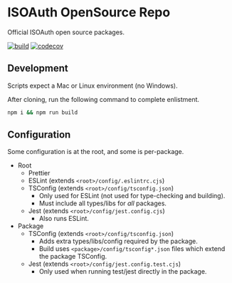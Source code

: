 # ISOAuth OpenSource Repo

Official ISOAuth open source packages.

[![build](https://github.com/isoauth/opensource/actions/workflows/build.yml/badge.svg)](https://github.com/isoauth/opensource/actions/workflows/build.yml)
[![codecov](https://codecov.io/gh/isoauth/opensource/branch/main/graph/badge.svg?token=E2VYI8XJLB)](https://codecov.io/gh/isoauth/opensource)

## Development

Scripts expect a Mac or Linux environment (no Windows).

After cloning, run the following command to complete enlistment.

```sh
npm i && npm run build
```

## Configuration

Some configuration is at the root, and some is per-package.

- Root
  - Prettier
  - ESLint (extends `<root>/config/.eslintrc.cjs`)
  - TSConfig (extends `<root>/config/tsconfig.json`)
    - Only used for ESLint (not used for type-checking and building).
    - Must include all types/libs for _all_ packages.
  - Jest (extends `<root>/config/jest.config.cjs`)
    - Also runs ESLint.
- Package
  - TSConfig (extends `<root>/config/tsconfig.json`)
    - Adds extra types/libs/config required by the package.
    - Build uses `<package>/config/tsconfig*.json` files which extend the package TSConfig.
  - Jest (extends `<root>/config/jest.config.test.cjs`)
    - Only used when running test/jest directly in the package.
